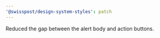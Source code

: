 ```yaml
---
'@swisspost/design-system-styles': patch
---
```


Reduced the gap between the alert body and action buttons.

